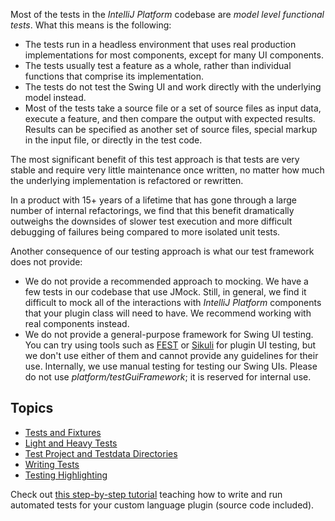 [//]: # (title: Testing Plugins)

<!-- Copyright 2000-2020 JetBrains s.r.o. and other contributors. Use of this source code is governed by the Apache 2.0 license that can be found in the LICENSE file. -->

Most of the tests in the *IntelliJ Platform* codebase are *model level functional tests*.
What this means is the following:

* The tests run in a headless environment that uses real production implementations for most components, except for many UI components.
* The tests usually test a feature as a whole, rather than individual functions that comprise its implementation.
* The tests do not test the Swing UI and work directly with the underlying model instead.
* Most of the tests take a source file or a set of source files as input data, execute a feature, and then compare the output with expected results.
  Results can be specified as another set of source files, special markup in the input file, or directly in the test code.

The most significant benefit of this test approach is that tests are very stable and require very little maintenance once written, no matter how much the underlying implementation is refactored or rewritten.

In a product with 15+ years of a lifetime that has gone through a large number of internal refactorings, we find that this benefit dramatically outweighs the downsides of slower test execution and more difficult debugging of failures being compared to more isolated unit tests.

Another consequence of our testing approach is what our test framework does not provide:

* We do not provide a recommended approach to mocking.
  We have a few tests in our codebase that use JMock.
  Still, in general, we find it difficult to mock all of the interactions with *IntelliJ Platform* components that your plugin class will need to have.
  We recommend working with real components instead.
* We do not provide a general-purpose framework for Swing UI testing.
  You can try using tools such as [FEST](https://code.google.com/p/fest/) or [Sikuli](https://sikulix.com/) for plugin UI testing, but we don't use either of them and cannot provide any guidelines for their use.
  Internally, we use manual testing for testing our Swing UIs.
  Please do not use _platform/testGuiFramework_; it is reserved for internal use.

## Topics
* [Tests and Fixtures](tests_and_fixtures.md)
* [Light and Heavy Tests](light_and_heavy_tests.md)
* [Test Project and Testdata Directories](test_project_and_testdata_directories.md)
* [Writing Tests](writing_tests.md)
* [Testing Highlighting](testing_highlighting.md)

Check out [this step-by-step tutorial](writing_tests_for_plugins.md) teaching how to write and run automated tests for your custom language plugin (source code included).